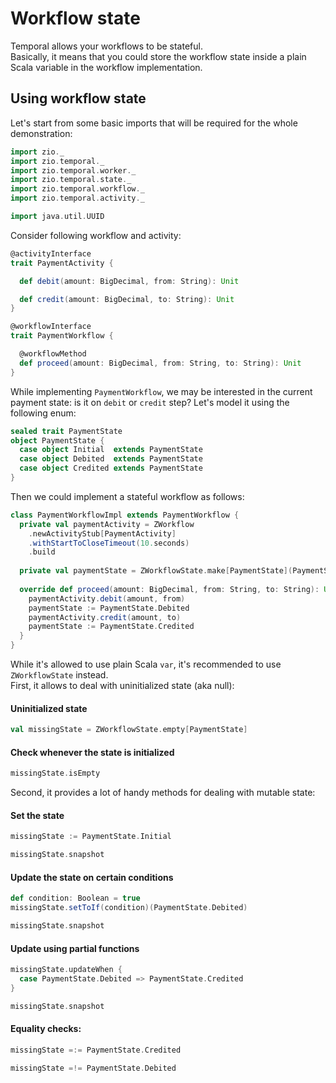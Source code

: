 # Workflow state

Temporal allows your workflows to be stateful.  
Basically, it means that you could store the workflow state inside a plain Scala variable in the workflow
implementation.

## Using workflow state

Let's start from some basic imports that will be required for the whole demonstration:

```scala mdoc:silent
import zio._
import zio.temporal._
import zio.temporal.worker._
import zio.temporal.state._
import zio.temporal.workflow._
import zio.temporal.activity._

import java.util.UUID
```

Consider following workflow and activity:

```scala mdoc:silent
@activityInterface
trait PaymentActivity {

  def debit(amount: BigDecimal, from: String): Unit

  def credit(amount: BigDecimal, to: String): Unit
}

@workflowInterface
trait PaymentWorkflow {

  @workflowMethod
  def proceed(amount: BigDecimal, from: String, to: String): Unit
}
```

While implementing `PaymentWorkflow`, we may be interested in the current payment state: is it on `debit` or `credit`
step?
Let's model it using the following enum:

```scala mdoc
sealed trait PaymentState
object PaymentState {
  case object Initial  extends PaymentState
  case object Debited  extends PaymentState
  case object Credited extends PaymentState
}
```

Then we could implement a stateful workflow as follows:

```scala mdoc:silent
class PaymentWorkflowImpl extends PaymentWorkflow {
  private val paymentActivity = ZWorkflow
    .newActivityStub[PaymentActivity]
    .withStartToCloseTimeout(10.seconds)
    .build
    
  private val paymentState = ZWorkflowState.make[PaymentState](PaymentState.Initial)
  
  override def proceed(amount: BigDecimal, from: String, to: String): Unit = {
    paymentActivity.debit(amount, from)
    paymentState := PaymentState.Debited
    paymentActivity.credit(amount, to)
    paymentState := PaymentState.Credited
  }
}
```

While it's allowed to use plain Scala `var`, it's recommended to use `ZWorkflowState` instead.  
First, it allows to deal with uninitialized state (aka null):

#### Uninitialized state
```scala mdoc:silent
val missingState = ZWorkflowState.empty[PaymentState]
```

#### Check whenever the state is initialized
```scala mdoc
missingState.isEmpty
```

Second, it provides a lot of handy methods for dealing with mutable state:

#### Set the state
```scala mdoc:silent
missingState := PaymentState.Initial
```
```scala mdoc
missingState.snapshot
```

#### Update the state on certain conditions
```scala mdoc:silent
def condition: Boolean = true
missingState.setToIf(condition)(PaymentState.Debited)
```
```scala mdoc
missingState.snapshot
```

#### Update using partial functions
```scala mdoc:silent
missingState.updateWhen {
  case PaymentState.Debited => PaymentState.Credited
}
```
```scala mdoc
missingState.snapshot
```

#### Equality checks:
```scala mdoc
missingState =:= PaymentState.Credited

missingState =!= PaymentState.Debited
```